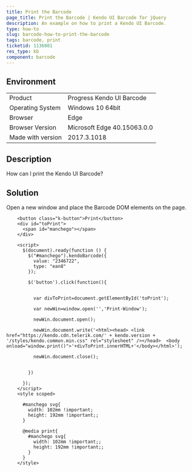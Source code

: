 ```yaml
---
title: Print the Barcode
page_title: Print the Barcode | Kendo UI Barcode for jQuery
description: An example on how to print a Kendo UI Barcode.
type: how-to
slug: barcode-how-to-print-the-barcode
tags: barcode, print
ticketid: 1136001
res_type: kb
component: barcode
---
```


## Environment

<table>
 <tr>
  <td>Product</td>
  <td>Progress Kendo UI Barcode</td>
 </tr>
 <tr>
  <td>Operating System</td>
  <td>Windows 10 64bit</td>
 </tr>
 <tr>
  <td>Browser</td>
  <td>Edge</td>
 </tr>
 <tr>
  <td>Browser Version</td>
  <td>Microsoft Edge 40.15063.0.0</td>
 </tr> <tr>
  <td>Made with version</td>
  <td>2017.3.1018</td>
 </tr>
</table>


## Description

How can I print the Kendo UI Barcode?

## Solution

Open a new window and place the Barcode DOM elements on the page.

```dojo
    <button class="k-button">Print</button>
    <div id="toPrint">
      <span id="manchego"></span>
    </div>

    <script>
      $(document).ready(function () {
        $("#manchego").kendoBarcode({
          value: "2346722",
          type: "ean8"            
        });

        $('button').click(function(){


          var divToPrint=document.getElementById('toPrint');

          var newWin=window.open('','Print-Window');

          newWin.document.open();

          newWin.document.write('<html><head> <link href="https://kendo.cdn.telerik.com/' + kendo.version + '/styles/kendo.common.min.css" rel="stylesheet" /></head>  <body onload="window.print()">'+divToPrint.innerHTML+'</body></html>');

          newWin.document.close();


        })

      });
    </script>
    <style scoped>

      #manchego svg{
        width: 102mm !important;
        height: 192mm !important;;
      }

      @media print{
        #manchego svg{
          width: 102mm !important;;
          height: 192mm !important;;
        }  
      }           
    </style>
```
